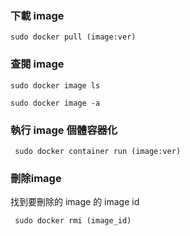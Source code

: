 ### 下載 image

    sudo docker pull (image:ver)
    
### 查閱 image

    sudo docker image ls
    
    sudo docker image -a
    
### 執行 image 個體容器化

     sudo docker container run (image:ver)
    
### 刪除image

找到要刪除的 image 的 image id 

     sudo docker rmi (image_id)
